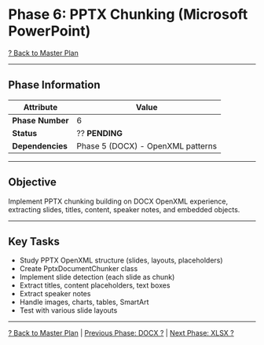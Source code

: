 # Phase 6: PPTX Chunking (Microsoft PowerPoint)

[? Back to Master Plan](../../MasterPlan.md)

---

## Phase Information

| Attribute | Value |
|-----------|-------|
| **Phase Number** | 6 |
| **Status** | ?? **PENDING** |
| **Dependencies** | Phase 5 (DOCX) - OpenXML patterns |

---

## Objective

Implement PPTX chunking building on DOCX OpenXML experience, extracting slides, titles, content, speaker notes, and embedded objects.

---

## Key Tasks

- Study PPTX OpenXML structure (slides, layouts, placeholders)
- Create PptxDocumentChunker class
- Implement slide detection (each slide as chunk)
- Extract titles, content placeholders, text boxes
- Extract speaker notes
- Handle images, charts, tables, SmartArt
- Test with various slide layouts

---

[? Back to Master Plan](../../MasterPlan.md) | [Previous Phase: DOCX ?](Phase-05.md) | [Next Phase: XLSX ?](Phase-07.md)
